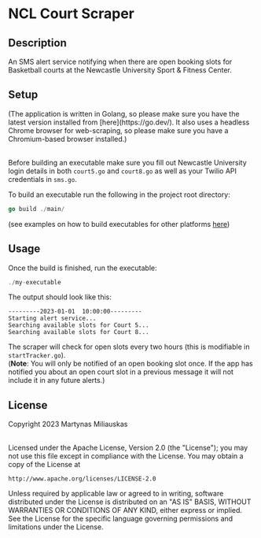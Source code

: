 <h1>NCL Court Scraper</h1>
<h2>Description</h2>
<p>An SMS alert service notifying when there are open booking slots for Basketball courts at the Newcastle University Sport & Fitness Center.</p>

<h2>Setup</h2>
(The application is written in Golang, so please make sure you have the latest version installed from [here](https://go.dev/). 
It also uses a headless Chrome browser for web-scraping, so please make sure you have a Chromium-based browser installed.)
<br><br>

Before building an executable make sure you fill out Newcastle University login details in both 
``court5.go`` and 
``court8.go`` as well as your Twilio API credentials in ``sms.go``.

To build an executable run the following in the project root directory:<br>
```go
go build ./main/
```
(see examples on how to build executables for other platforms [here](https://opensource.com/article/21/1/go-cross-compiling))
<h2>Usage</h2>
Once the build is finished, run the executable:

```go
./my-executable
```

The output should look like this:

```text
---------2023-01-01  10:00:00---------
Starting alert service...
Searching available slots for Court 5...
Searching available slots for Court 8...
```

The scraper will check for open slots every two hours (this is modifiable in 
``startTracker.go``). 
<br>(**Note**: You will only be notified of an open booking slot once. If
the app has notified you about an open court slot in a previous message it will not include it in any future alerts.)
<h2>License</h2>

Copyright 2023 Martynas Miliauskas<br><br>

Licensed under the Apache License, Version 2.0 (the "License");
you may not use this file except in compliance with the License.
You may obtain a copy of the License at

    http://www.apache.org/licenses/LICENSE-2.0

Unless required by applicable law or agreed to in writing, software
distributed under the License is distributed on an "AS IS" BASIS,
WITHOUT WARRANTIES OR CONDITIONS OF ANY KIND, either express or implied.
See the License for the specific language governing permissions and
limitations under the License.


